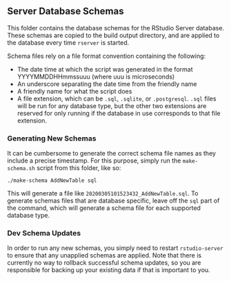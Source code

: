 ## Server Database Schemas

This folder contains the database schemas for the RStudio Server database. These schemas are copied to the build output directory, and are applied to the database every time `rserver` is started.

Schema files rely on a file format convention containing the following:
* The date time at which the script was generated in the format YYYYMMDDHHmmssuuu (where uuu is microseconds)
* An underscore separating the date time from the friendly name
* A friendly name for what the script does
* A file extension, which can be `.sql`, `.sqlite`, or `.postgresql`. `.sql` files will be run for any database type, but the other two extensions are reserved for only running if the database in use corresponds to that file extension.

### Generating New Schemas

It can be cumbersome to generate the correct schema file names as they include a precise timestamp. For this purpose, simply run the `make-schema.sh` script from this folder, like so:

```
./make-schema AddNewTable sql
```

This will generate a file like `20200305101523432_AddNewTable.sql`. To generate schemas files that are database specific, leave off the `sql` part of the command, which will generate a schema file for each supported database type.

### Dev Schema Updates

In order to run any new schemas, you simply need to restart `rstudio-server` to ensure that any unapplied schemas are applied. Note that there is currently no way to rollback successful schema updates, so you are responsible for backing up your existing data if that is important to you.

